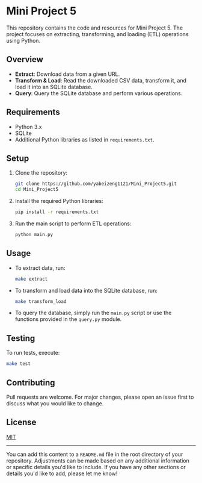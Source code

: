# Mini Project 5

This repository contains the code and resources for Mini Project 5. The project focuses on extracting, transforming, and loading (ETL) operations using Python.

## Overview

- **Extract**: Download data from a given URL.
- **Transform & Load**: Read the downloaded CSV data, transform it, and load it into an SQLite database.
- **Query**: Query the SQLite database and perform various operations.

## Requirements

- Python 3.x
- SQLite
- Additional Python libraries as listed in `requirements.txt`.

## Setup

1. Clone the repository:
   ```bash
   git clone https://github.com/yabeizeng1121/Mini_Project5.git
   cd Mini_Project5
   ```

2. Install the required Python libraries:
   ```bash
   pip install -r requirements.txt
   ```

3. Run the main script to perform ETL operations:
   ```bash
   python main.py
   ```

## Usage

- To extract data, run:
  ```bash
  make extract
  ```

- To transform and load data into the SQLite database, run:
  ```bash
  make transform_load
  ```

- To query the database, simply run the `main.py` script or use the functions provided in the `query.py` module.

## Testing

To run tests, execute:
```bash
make test
```

## Contributing

Pull requests are welcome. For major changes, please open an issue first to discuss what you would like to change.

## License

[MIT](https://choosealicense.com/licenses/mit/)

---

You can add this content to a `README.md` file in the root directory of your repository. Adjustments can be made based on any additional information or specific details you'd like to include. If you have any other sections or details you'd like to add, please let me know!
